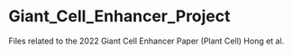 # Giant_Cell_Enhancer_Project
Files related to the 2022 Giant Cell Enhancer Paper (Plant Cell) Hong et al. 
